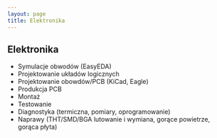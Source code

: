 ```yaml
---
layout: page
title: Elektronika
---
```


<div class="col-lg-12 text-center">
	<h2 class="section-heading text-uppercase">Elektronika</h2>
</div>

- Symulacje obwodów (EasyEDA)
- Projektowanie układów logicznych
- Projektowanie obowdów/PCB (KiCad, Eagle)
- Produkcja PCB
- Montaż
- Testowanie
- Diagnostyka (termiczna, pomiary, oprogramowanie)
- Naprawy (THT/SMD/BGA lutowanie i wymiana, gorące powietrze, gorąca płyta)